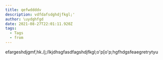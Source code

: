 ```yaml
---
title: qefwddddv
description: vdfdafsdghdjfkgl;'
author: \uydghfgd
date: 2021-08-27T22:01:11.920Z
tags:
  - Tags
  - from
---
```

efargeshdjgmf,hk./j;/lkjdhsgfasdfagshdjfkgl;o'p\[o'p;hgfhdgsfeaegretrytyu